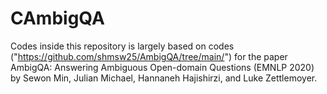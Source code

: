 # CAmbigQA
Codes inside this repository is largely based on codes ("https://github.com/shmsw25/AmbigQA/tree/main/") for the paper AmbigQA: Answering Ambiguous Open-domain Questions (EMNLP 2020) by Sewon Min, Julian Michael, Hannaneh Hajishirzi, and Luke Zettlemoyer.
